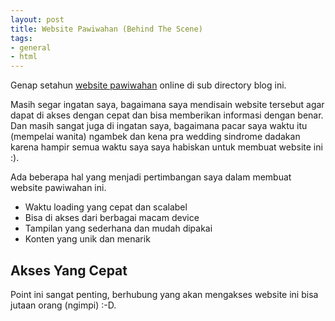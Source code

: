 ```yaml
---
layout: post
title: Website Pawiwahan (Behind The Scene)
tags:
- general
- html
---
```


Genap setahun [website pawiwahan](http://ktutnik.github.io/pwh) online di sub directory blog ini.

Masih segar ingatan saya, bagaimana saya mendisain website tersebut agar dapat di akses dengan cepat
dan bisa memberikan informasi dengan benar. Dan masih sangat juga di ingatan saya, bagaimana 
pacar saya waktu itu (mempelai wanita) ngambek dan kena pra wedding sindrome dadakan karena 
hampir semua waktu saya saya habiskan untuk membuat website ini :).

Ada beberapa hal yang menjadi pertimbangan saya dalam membuat website pawiwahan ini.

- Waktu loading yang cepat dan scalabel
- Bisa di akses dari berbagai macam device
- Tampilan yang sederhana dan mudah dipakai
- Konten yang unik dan menarik

Akses Yang Cepat
--------------------

Point ini sangat penting, berhubung yang akan mengakses website ini bisa jutaan orang (ngimpi) :-D. 
